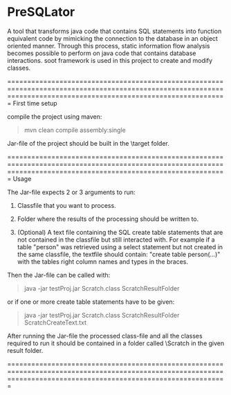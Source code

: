 # PreSQLator

A tool that transforms java code that contains SQL statements into function equivalent code by mimicking the connection to the database in an object oriented manner.
Through this process, static information flow analysis becomes possible to perform on java code that contains database interactions.
soot framework is used in this project to create and modify classes.


===================================================================================================================================================================
First time setup

compile the project using maven:

> mvn clean compile assembly:single

Jar-file of the project should be built in the \target folder.


===================================================================================================================================================================
Usage


The Jar-file expects 2 or 3 arguments to run:

1. Classfile that you want to process.

2. Folder where the results of the processing should be written to.

3. (Optional) A text file containing the SQL create table statements that are not contained in the classfile but still interacted with.
    For example if a table "person" was retrieved using a select statement but not created in the same classfile, the textfile should contain: "create table person(...)" with the     tables right column names and types in the braces.
    
    
Then the Jar-file can be called with:

> java -jar testProj.jar Scratch.class ScratchResultFolder

or if one or more create table statements have to be given:

>java -jar testProj.jar Scratch.class ScratchResultFolder ScratchCreateText.txt


After running the Jar-file the processed class-file and all the classes required to run it should be contained in a folder called \Scratch in the given result folder.

===================================================================================================================================================================
